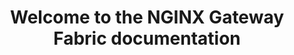 ---
title: "Welcome to the NGINX Gateway Fabric documentation"
description: 
weight: 300
linkTitle: "NGINX Gateway Fabric"
menu: docs
---
